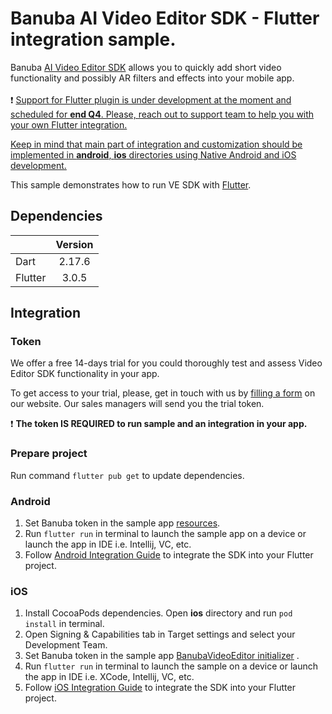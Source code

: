 # Banuba AI Video Editor SDK - Flutter integration sample.

Banuba [AI Video Editor SDK](https://www.banuba.com/video-editor-sdk) allows you to quickly add short video functionality and possibly AR filters and effects into your mobile app.
<br></br>
:exclamation: <ins>Support for Flutter plugin is under development at the moment and scheduled for __end Q4__. Please, reach out to [support team](https://www.banuba.com/faq/kb-tickets/new) to help you with your own Flutter integration.<ins>

<ins>Keep in mind that main part of integration and customization should be implemented in **android**, **ios** directories using Native Android and iOS development.<ins>

This sample demonstrates how to run VE SDK with [Flutter](https://flutter.dev/).


## Dependencies
|       |   Version | 
| --------- |:---------:| 
| Dart      | 2.17.6    | 
| Flutter   | 3.0.5     |

## Integration

### Token
We offer а free 14-days trial for you could thoroughly test and assess Video Editor SDK functionality in your app.

To get access to your trial, please, get in touch with us by [filling a form](https://www.banuba.com/video-editor-sdk) on our website. Our sales managers will send you the trial token.

:exclamation: __The token **IS REQUIRED** to run sample and an integration in your app.__</br>

### Prepare project
Run command ```flutter pub get``` to update dependencies.

### Android
1. Set Banuba token in the sample app [resources](https://github.com/Banuba/ve-sdk-flutter-integration-sample/blob/main/android/app/src/main/res/values/string.xml#L5).
2. Run ```flutter run``` in terminal to launch the sample app on a device or launch the app in IDE i.e. Intellij, VC, etc.
3. Follow [Android Integration Guide](mddocs/android_integration.md) to integrate the SDK into your Flutter project.

### iOS
1. Install CocoaPods dependencies. Open **ios** directory and run ```pod install``` in terminal.
2. Open Signing & Capabilities tab in Target settings and select your Development Team.
3. Set Banuba token in the sample app [BanubaVideoEditor initializer](https://github.com/Banuba/ve-sdk-flutter-integration-sample/blob/main/ios/Runner/VideoEditorModule.swift#L13) .
4. Run ```flutter run``` in terminal to launch the sample on a device or launch the app in IDE i.e. XCode, Intellij, VC, etc.
5. Follow [iOS Integration Guide](mddocs/ios_integration.md) to integrate the SDK into your Flutter project.